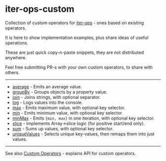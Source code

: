 # iter-ops-custom

Collection of custom operators for [iter-ops] - ones based on existing operators.

It is here to show implementation examples, plus share ideas of useful operations.

These are just quick copy-n-paste snippets, they are not distributed anywhere.

Feel free submitting PR-s with your own custom operators, to share with others.

---

* [average](./src/average.ts) - Emits an average value.
* [groupBy](./src/group-by.ts) - Groups objects by a property value.
* [join](./src/join.ts) - Joins strings, with optional separator.
* [log](./src/log.ts) - Logs values into the console.
* [max](./src/max.ts) - Emits maximum value, with optional key selector.
* [min](./src/min.ts) - Emits minimum value, with optional key selector.
* [minMax](./src/min-max.ts) - Emits `{min, max}` in one iteration, with optional key selector.
* [slice](./src/slice.ts) - Implements Array->slice logic (for positive start/end only).
* [sum](./src/sum.ts) - Sums up values, with optional key selector.
* [uniqueValues](./src/unique-values.ts) - Selects unique key-values, then remaps them into just values.

---

See also [Custom Operators](https://github.com/vitaly-t/iter-ops/wiki/Custom-Operators) - explains API for custom operators. 

[iter-ops]:https://github.com/vitaly-t/iter-ops
